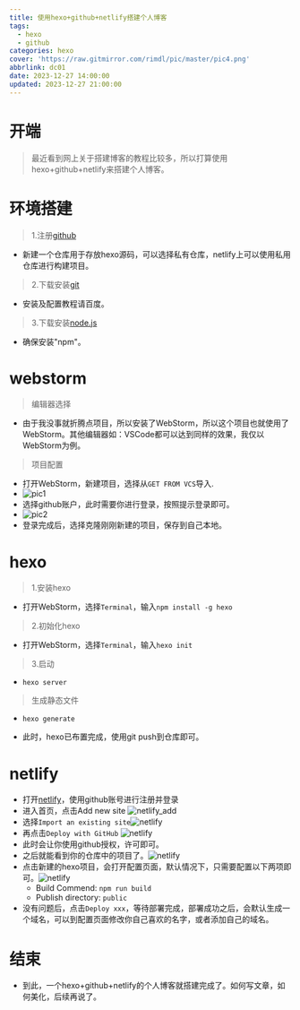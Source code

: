 ```yaml
---
title: 使用hexo+github+netlify搭建个人博客
tags:
  - hexo
  - github
categories: hexo
cover: 'https://raw.gitmirror.com/rimdl/pic/master/pic4.png'
abbrlink: dc01
date: 2023-12-27 14:00:00
updated: 2023-12-27 21:00:00
---
```

# 开端

> 最近看到网上关于搭建博客的教程比较多，所以打算使用hexo+github+netlify来搭建个人博客。

# 环境搭建

> 1.注册[github](https://github.com/)
- 新建一个仓库用于存放hexo源码，可以选择私有仓库，netlify上可以使用私用仓库进行构建项目。

> 2.下载安装[git](https://git-scm.com/download)
- 安装及配置教程请百度。

> 3.下载安装[node.js](https://nodejs.org/en/)
- 确保安装"npm"。

# webstorm
> 编辑器选择
- 由于我没事就折腾点项目，所以安装了WebStorm，所以这个项目也就使用了WebStorm。其他编辑器如：VSCode都可以达到同样的效果，我仅以WebStorm为例。

> 项目配置
- 打开WebStorm，新建项目，选择从`GET FROM VCS`导入.
- ![pic1](https://raw.gitmirror.com/rimdl/pic/master/20231227161758.png)
- 选择github账户，此时需要你进行登录，按照提示登录即可。
- ![pic2](https://raw.gitmirror.com/rimdl/pic/master/20231227161945.png)
- 登录完成后，选择克隆刚刚新建的项目，保存到自己本地。

# hexo

> 1.安装hexo
- 打开WebStorm，选择`Terminal`，输入`npm install -g hexo`

> 2.初始化hexo
- 打开WebStorm，选择`Terminal`，输入`hexo init`

> 3.启动
- `hexo server`

> 生成静态文件
- `hexo generate`

- 此时，hexo已布置完成，使用git push到仓库即可。

# netlify

- 打开[netlify](https://www.netlify.com/)，使用github账号进行注册并登录
- 进入首页，点击Add new site ![netlify_add](https://raw.gitmirror.com/rimdl/pic/master/20231227185636.png)
- 选择`Import an existing site`![netlify](https://raw.gitmirror.com/rimdl/pic/master/20231227185756.png)
- 再点击`Deploy with GitHub` ![netlify](https://raw.gitmirror.com/rimdl/pic/master/20231227185921.png)
- 此时会让你使用github授权，许可即可。
- 之后就能看到你的仓库中的项目了。![netlify](https://raw.gitmirror.com/rimdl/pic/master/20231227190217.png)
- 点击新建的hexo项目，会打开配置页面，默认情况下，只需要配置以下两项即可。![netlify](https://raw.gitmirror.com/rimdl/pic/master/20231227190515.png)
  - Build Commend: `npm run build`
  - Publish directory: `public`
- 没有问题后，点击`Deploy xxx`，等待部署完成，部署成功之后，会默认生成一个域名，可以到配置页面修改你自己喜欢的名字，或者添加自己的域名。

# 结束
- 到此，一个hexo+github+netlify的个人博客就搭建完成了。如何写文章，如何美化，后续再说了。